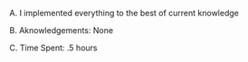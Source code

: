 A. I implemented everything to the best of current knowledge

B. Aknowledgements: None

C. Time Spent: .5 hours
